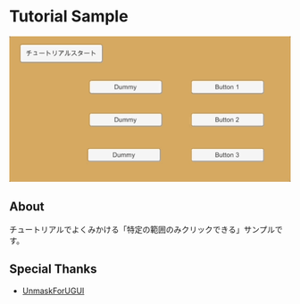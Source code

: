 # Tutorial Sample

![demo](Documents/sample.gif)

## About

チュートリアルでよくみかける「特定の範囲のみクリックできる」サンプルです。

## Special Thanks

- [UnmaskForUGUI](https://github.com/mob-sakai/UnmaskForUGUI)